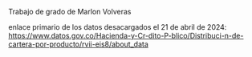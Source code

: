 Trabajo de grado de Marlon Volveras

enlace primario de los datos desacargados el 21 de abril de 2024: https://www.datos.gov.co/Hacienda-y-Cr-dito-P-blico/Distribuci-n-de-cartera-por-producto/rvii-eis8/about_data